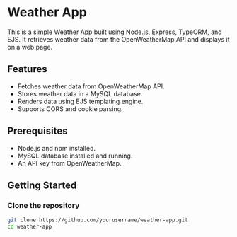 # Weather App

This is a simple Weather App built using Node.js, Express, TypeORM, and EJS. It retrieves weather data from the OpenWeatherMap API and displays it on a web page.

## Features

- Fetches weather data from OpenWeatherMap API.
- Stores weather data in a MySQL database.
- Renders data using EJS templating engine.
- Supports CORS and cookie parsing.

## Prerequisites

- Node.js and npm installed.
- MySQL database installed and running.
- An API key from OpenWeatherMap.

## Getting Started

### Clone the repository

```bash
git clone https://github.com/yourusername/weather-app.git
cd weather-app